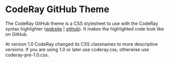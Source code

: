 # CodeRay GitHub Theme

The CodeRay GitHub theme is a CSS stylesheet to use with the CodeRay syntax highlighter ([website](http://coderay.rubychan.de/) | [github](https://github.com/rubychan/coderay)). It makes the highlighted code look like on GitHub.

At version 1.0 CodeRay changed its CSS classnames to more descriptive versions. If you are using 1.0 or later use coderay.css, otherwise use coderay-pre-1.0.css.